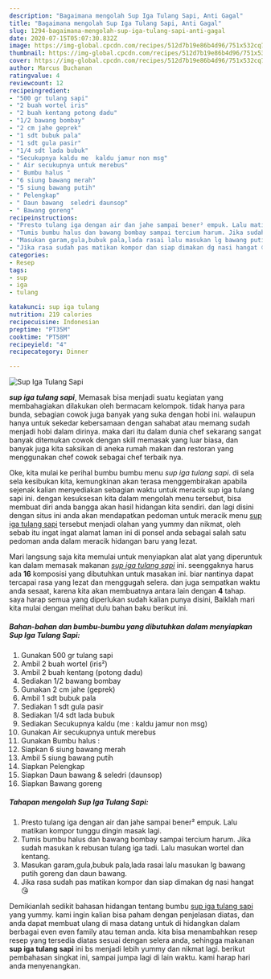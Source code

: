 ```yaml
---
description: "Bagaimana mengolah Sup Iga Tulang Sapi, Anti Gagal"
title: "Bagaimana mengolah Sup Iga Tulang Sapi, Anti Gagal"
slug: 1294-bagaimana-mengolah-sup-iga-tulang-sapi-anti-gagal
date: 2020-07-15T05:07:30.832Z
image: https://img-global.cpcdn.com/recipes/512d7b19e86b4d96/751x532cq70/sup-iga-tulang-sapi-foto-resep-utama.jpg
thumbnail: https://img-global.cpcdn.com/recipes/512d7b19e86b4d96/751x532cq70/sup-iga-tulang-sapi-foto-resep-utama.jpg
cover: https://img-global.cpcdn.com/recipes/512d7b19e86b4d96/751x532cq70/sup-iga-tulang-sapi-foto-resep-utama.jpg
author: Marcus Buchanan
ratingvalue: 4
reviewcount: 12
recipeingredient:
- "500 gr tulang sapi"
- "2 buah wortel iris"
- "2 buah kentang potong dadu"
- "1/2 bawang bombay"
- "2 cm jahe geprek"
- "1 sdt bubuk pala"
- "1 sdt gula pasir"
- "1/4 sdt lada bubuk"
- "Secukupnya kaldu me  kaldu jamur non msg"
- " Air secukupnya untuk merebus"
- " Bumbu halus "
- "6 siung bawang merah"
- "5 siung bawang putih"
- " Pelengkap"
- " Daun bawang  seledri daunsop"
- " Bawang goreng"
recipeinstructions:
- "Presto tulang iga dengan air dan jahe sampai bener² empuk. Lalu matikan kompor tunggu dingin masak lagi."
- "Tumis bumbu halus dan bawang bombay sampai tercium harum. Jika sudah masukan k rebusan tulang iga tadi. Lalu masukan wortel dan kentang."
- "Masukan garam,gula,bubuk pala,lada rasai lalu masukan lg bawang putih goreng dan daun bawang."
- "Jika rasa sudah pas matikan kompor dan siap dimakan dg nasi hangat 😘"
categories:
- Resep
tags:
- sup
- iga
- tulang

katakunci: sup iga tulang 
nutrition: 219 calories
recipecuisine: Indonesian
preptime: "PT35M"
cooktime: "PT58M"
recipeyield: "4"
recipecategory: Dinner

---
```



![Sup Iga Tulang Sapi](https://img-global.cpcdn.com/recipes/512d7b19e86b4d96/751x532cq70/sup-iga-tulang-sapi-foto-resep-utama.jpg)

<b><i>sup iga tulang sapi</i></b>, Memasak bisa menjadi suatu kegiatan yang membahagiakan dilakukan oleh bermacam kelompok. tidak hanya para bunda, sebagian cowok juga banyak yang suka dengan hobi ini. walaupun hanya untuk sekedar kebersamaan dengan sahabat atau memang sudah menjadi hobi dalam dirinya. maka dari itu dalam dunia chef sekarang sangat banyak ditemukan cowok dengan skill memasak yang luar biasa, dan banyak juga kita saksikan di aneka rumah makan dan restoran yang menggunakan chef cowok sebagai chef terbaik nya.

Oke, kita mulai ke perihal bumbu bumbu menu <i>sup iga tulang sapi</i>. di sela sela kesibukan kita, kemungkinan akan terasa menggembirakan apabila sejenak kalian menyediakan sebagian waktu untuk meracik sup iga tulang sapi ini. dengan kesuksesan kita dalam mengolah menu tersebut, bisa membuat diri anda bangga akan hasil hidangan kita sendiri. dan lagi disini dengan situs ini anda akan mendapatkan pedoman untuk meracik menu <u>sup iga tulang sapi</u> tersebut menjadi olahan yang yummy dan nikmat, oleh sebab itu ingat ingat alamat laman ini di ponsel anda sebagai salah satu pedoman anda dalam meracik hidangan baru yang lezat.




Mari langsung saja kita memulai untuk menyiapkan alat alat yang diperuntuk kan dalam memasak makanan <u><i>sup iga tulang sapi</i></u> ini. seenggaknya harus ada <b>16</b> komposisi yang dibutuhkan untuk masakan ini. biar nantinya dapat tercapai rasa yang lezat dan menggugah selera. dan juga sempatkan waktu anda sesaat, karena kita akan membuatnya antara lain dengan <b>4</b> tahap. saya harap semua yang diperlukan sudah kalian punya disini, Baiklah mari kita mulai dengan melihat dulu bahan baku berikut ini.

<!--inarticleads1-->

##### Bahan-bahan dan bumbu-bumbu yang dibutuhkan dalam menyiapkan Sup Iga Tulang Sapi:

1. Gunakan 500 gr tulang sapi
1. Ambil 2 buah wortel (iris²)
1. Ambil 2 buah kentang (potong dadu)
1. Sediakan 1/2 bawang bombay
1. Gunakan 2 cm jahe (geprek)
1. Ambil 1 sdt bubuk pala
1. Sediakan 1 sdt gula pasir
1. Sediakan 1/4 sdt lada bubuk
1. Sediakan Secukupnya kaldu (me : kaldu jamur non msg)
1. Gunakan  Air secukupnya untuk merebus
1. Gunakan  Bumbu halus :
1. Siapkan 6 siung bawang merah
1. Ambil 5 siung bawang putih
1. Siapkan  Pelengkap
1. Siapkan  Daun bawang &amp; seledri (daunsop)
1. Siapkan  Bawang goreng




<!--inarticleads2-->

##### Tahapan mengolah Sup Iga Tulang Sapi:

1. Presto tulang iga dengan air dan jahe sampai bener² empuk. Lalu matikan kompor tunggu dingin masak lagi.
1. Tumis bumbu halus dan bawang bombay sampai tercium harum. Jika sudah masukan k rebusan tulang iga tadi. Lalu masukan wortel dan kentang.
1. Masukan garam,gula,bubuk pala,lada rasai lalu masukan lg bawang putih goreng dan daun bawang.
1. Jika rasa sudah pas matikan kompor dan siap dimakan dg nasi hangat 😘




Demikianlah sedikit bahasan hidangan tentang bumbu <u>sup iga tulang sapi</u> yang yummy. kami ingin kalian bisa paham dengan penjelasan diatas, dan anda dapat membuat ulang di masa datang untuk di hidangkan dalam berbagai even even family atau teman anda. kita bisa menambahkan resep resep yang tersedia diatas sesuai dengan selera anda, sehingga makanan <b>sup iga tulang sapi</b> ini bs menjadi lebih yummy dan nikmat lagi. berikut pembahasan singkat ini, sampai jumpa lagi di lain waktu. kami harap hari anda menyenangkan.
